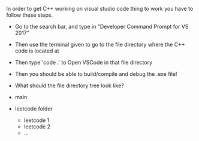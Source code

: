 In order to get C++ working on visual studio code thing to work you have to follow these steps.

- Go to the search bar, and type in "Developer Command Prompt for VS 2017"
- Then use the terminal given to go to the file directory where the C++ code is located at
- Then type 'code .' to Open VSCode in that file directory
- Then you should be able to build/compile and debug the .exe file!

- What should the file directory tree look like?

 - main
 - leetcode folder
    - leetcode 1
    - leetcode 2
    - ...